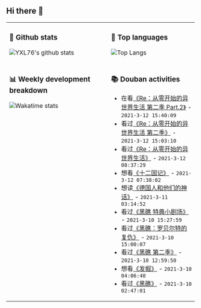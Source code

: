 ## Hi there 👋

<table>
<tr>
<td valign="top" width="54%">

### 🔭 Github stats

![YXL76's github stats](https://github-readme-stats.yxl76.vercel.app/api?username=YXL76&count_private=true&show_icons=true&include_all_commits=true&theme=tokyonight&line_height=28)

</td>

<td valign="top" width="46%">

### 🌱 Top languages

![Top Langs](https://github-readme-stats.yxl76.vercel.app/api/top-langs/?username=YXL76&layout=compact&theme=tokyonight&langs_count=10&hide=HTML,CSS,SCSS)

</td>
</tr>
<tr>
<td valign="top" width="54%">

### 📊 Weekly development breakdown

![Wakatime stats](https://github-readme-stats.yxl76.vercel.app/api/wakatime?username=YXL76&layout=compact&theme=tokyonight)


</td>
<td valign="top" width="46%">

### 📚 Douban activities

- 在看[《Re：从零开始的异世界生活 第二季 Part.2》](http://movie.douban.com/subject/35213072/) - `2021-3-12 15:40:09`
- 看过[《Re：从零开始的异世界生活 第二季》](http://movie.douban.com/subject/30353116/) - `2021-3-12 15:03:10`
- 看过[《Re：从零开始的异世界生活》](http://movie.douban.com/subject/26575153/) - `2021-3-12 08:37:29`
- 想看[《十二国记》](http://movie.douban.com/subject/1394510/) - `2021-3-12 07:38:02`
- 想读[《德国人和他们的神话》](https://book.douban.com/subject/27015659/) - `2021-3-11 03:14:52`
- 看过[《黑礁 特典小剧场》](http://movie.douban.com/subject/25772507/) - `2021-3-10 15:27:59`
- 看过[《黑礁：罗贝尔特的复仇》](http://movie.douban.com/subject/4721251/) - `2021-3-10 15:00:07`
- 看过[《黑礁 第二季》](http://movie.douban.com/subject/4174469/) - `2021-3-10 12:59:50`
- 想看[《发掘》](http://movie.douban.com/subject/25862300/) - `2021-3-10 04:06:40`
- 看过[《黑礁》](http://movie.douban.com/subject/2036289/) - `2021-3-10 02:47:01`

</td>
</tr>
</table>

<!--
**YXL76/YXL76** is a ✨ _special_ ✨ repository because its `README.md` (this file) appears on your GitHub profile.

Here are some ideas to get you started:

- 🔭 I’m currently working on ...
- 🌱 I’m currently learning ...
- 👯 I’m looking to collaborate on ...
- 🤔 I’m looking for help with ...
- 💬 Ask me about ...
- 📫 How to reach me: ...
- 😄 Pronouns: ...
- ⚡ Fun fact: ...
-->
